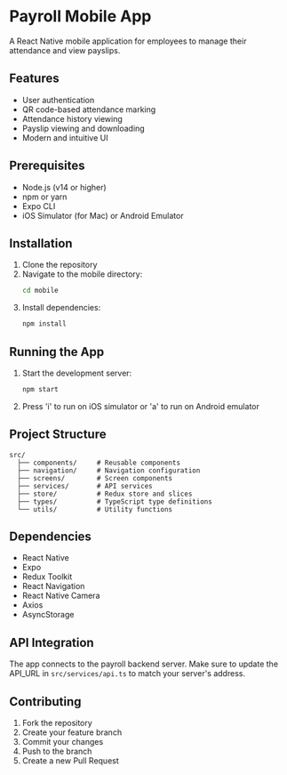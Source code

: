 # Payroll Mobile App

A React Native mobile application for employees to manage their attendance and view payslips.

## Features

- User authentication
- QR code-based attendance marking
- Attendance history viewing
- Payslip viewing and downloading
- Modern and intuitive UI

## Prerequisites

- Node.js (v14 or higher)
- npm or yarn
- Expo CLI
- iOS Simulator (for Mac) or Android Emulator

## Installation

1. Clone the repository
2. Navigate to the mobile directory:
   ```bash
   cd mobile
   ```
3. Install dependencies:
   ```bash
   npm install
   ```

## Running the App

1. Start the development server:
   ```bash
   npm start
   ```
2. Press 'i' to run on iOS simulator or 'a' to run on Android emulator

## Project Structure

```
src/
  ├── components/     # Reusable components
  ├── navigation/     # Navigation configuration
  ├── screens/        # Screen components
  ├── services/       # API services
  ├── store/          # Redux store and slices
  ├── types/          # TypeScript type definitions
  └── utils/          # Utility functions
```

## Dependencies

- React Native
- Expo
- Redux Toolkit
- React Navigation
- React Native Camera
- Axios
- AsyncStorage

## API Integration

The app connects to the payroll backend server. Make sure to update the API_URL in `src/services/api.ts` to match your server's address.

## Contributing

1. Fork the repository
2. Create your feature branch
3. Commit your changes
4. Push to the branch
5. Create a new Pull Request 
